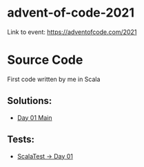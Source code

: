 # advent-of-code-2021

Link to event: https://adventofcode.com/2021

# Source Code

First code written by me in Scala

## Solutions:
* [Day 01 Main](https://github.com/mzielinski/advent-of-code-2021/blob/main/src/main/scala/com/mzielinski/aoc2021/day01/Day01.scala)

## Tests:
* [ScalaTest → Day 01](https://github.com/mzielinski/advent-of-code-2021/blob/main/src/test/scala/com/mzielinski/aoc2021/day01/Day01Test.scala)